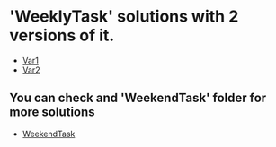 # 'WeeklyTask' solutions with 2 versions of it.

- [Var1](https://justlolx.github.io/WeeklyTask/var1.html)
- [Var2](https://justlolx.github.io/WeeklyTask/var2.html)



## You can check and 'WeekendTask' folder for more solutions
- [WeekendTask](https://justlolx.github.io/WeekendTask/)

